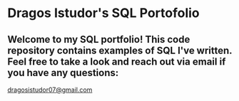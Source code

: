 # Dragos Istudor's SQL Portofolio

## Welcome to my SQL portfolio! This code repository contains examples of SQL I've written. Feel free to take a look and reach out via email if you have any questions:
dragosistudor07@gmail.com
